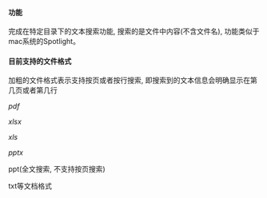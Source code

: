 #### 功能

完成在特定目录下的文本搜索功能, 搜索的是文件中内容(不含文件名), 功能类似于mac系统的Spotlight。

#### 目前支持的文件格式

加粗的文件格式表示支持按页或者按行搜索, 即搜索到的文本信息会明确显示在第几页或者第几行

*pdf*

*xlsx*

*xls*

*pptx*

ppt(全文搜索, 不支持按页搜索)

txt等文档格式
